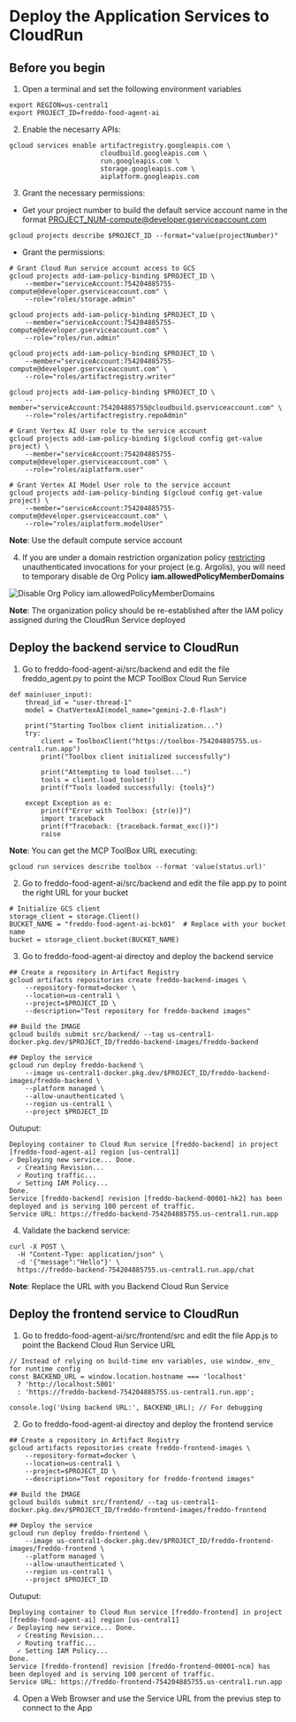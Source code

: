 # Deploy the Application Services to CloudRun

## Before you begin
1. Open a terminal and set the following environment variables
```
export REGION=us-central1
export PROJECT_ID=freddo-food-agent-ai
```

2. Enable the necesarry APIs:
```
gcloud services enable artifactregistry.googleapis.com \
                       cloudbuild.googleapis.com \
                       run.googleapis.com \
                       storage.googleapis.com \
                       aiplatform.googleapis.com 
```

3. Grant the necessary permissions:

- Get your project number to build the default service account name in the format PROJECT_NUM-compute@developer.gserviceaccount.com
```
gcloud projects describe $PROJECT_ID --format="value(projectNumber)"
```

- Grant the permissions:
```
# Grant Cloud Run service account access to GCS
gcloud projects add-iam-policy-binding $PROJECT_ID \
    --member="serviceAccount:754204885755-compute@developer.gserviceaccount.com" \
    --role="roles/storage.admin"

gcloud projects add-iam-policy-binding $PROJECT_ID \
    --member="serviceAccount:754204885755-compute@developer.gserviceaccount.com" \
    --role="roles/run.admin"

gcloud projects add-iam-policy-binding $PROJECT_ID \
    --member="serviceAccount:754204885755-compute@developer.gserviceaccount.com" \
    --role="roles/artifactregistry.writer"

gcloud projects add-iam-policy-binding $PROJECT_ID \
    --member="serviceAccount:754204885755@cloudbuild.gserviceaccount.com" \
    --role="roles/artifactregistry.repoAdmin"

# Grant Vertex AI User role to the service account
gcloud projects add-iam-policy-binding $(gcloud config get-value project) \
    --member="serviceAccount:754204885755-compute@developer.gserviceaccount.com" \
    --role="roles/aiplatform.user"

# Grant Vertex AI Model User role to the service account
gcloud projects add-iam-policy-binding $(gcloud config get-value project) \
    --member="serviceAccount:754204885755-compute@developer.gserviceaccount.com" \
    --role="roles/aiplatform.modelUser"
```

**Note**: Use the default compute service account

4. If you are under a domain restriction organization policy [restricting](https://cloud.google.com/run/docs/authenticating/public#domain-restricted-sharing) unauthenticated invocations for your project (e.g. Argolis), you will need to temporary disable de Org Policy **iam.allowedPolicyMemberDomains**

![Disable Org Policy iam.allowedPolicyMemberDomains](../images/disable_orgpolicy_allowedPolicyMemberDomains.png)

**Note**: The organization policy should be re-established after the IAM policy assigned during the CloudRun Service deployed

## Deploy the backend service to CloudRun
1. Go to freddo-food-agent-ai/src/backend and edit the file freddo_agent.py to point the MCP ToolBox Cloud Run Service
```
def main(user_input):
    thread_id = "user-thread-1"
    model = ChatVertexAI(model_name="gemini-2.0-flash")
    
    print("Starting Toolbox client initialization...")
    try:
        client = ToolboxClient("https://toolbox-754204885755.us-central1.run.app")
        print("Toolbox client initialized successfully")
        
        print("Attempting to load toolset...")
        tools = client.load_toolset()
        print(f"Tools loaded successfully: {tools}")
        
    except Exception as e:
        print(f"Error with Toolbox: {str(e)}")
        import traceback
        print(f"Traceback: {traceback.format_exc()}")
        raise
```

**Note**: You can get the MCP ToolBox URL executing:
```
gcloud run services describe toolbox --format 'value(status.url)'
```

2. Go to freddo-food-agent-ai/src/backend and edit the file app.py to point the right URL for your bucket
```
# Initialize GCS client
storage_client = storage.Client()
BUCKET_NAME = "freddo-food-agent-ai-bck01"  # Replace with your bucket name
bucket = storage_client.bucket(BUCKET_NAME)
```

3. Go to freddo-food-agent-ai directoy and deploy the backend service
```
## Create a repository in Artifact Registry
gcloud artifacts repositories create freddo-backend-images \
    --repository-format=docker \
    --location=us-central1 \
    --project=$PROJECT_ID \
    --description="Test repository for freddo-backend images"

## Build the IMAGE
gcloud builds submit src/backend/ --tag us-central1-docker.pkg.dev/$PROJECT_ID/freddo-backend-images/freddo-backend

## Deploy the service
gcloud run deploy freddo-backend \
    --image us-central1-docker.pkg.dev/$PROJECT_ID/freddo-backend-images/freddo-backend \
    --platform managed \
    --allow-unauthenticated \
    --region us-central1 \
    --project $PROJECT_ID
```

Outuput:
```
Deploying container to Cloud Run service [freddo-backend] in project [freddo-food-agent-ai] region [us-central1]
✓ Deploying new service... Done.                                                                                                                          
  ✓ Creating Revision...                                                                                                                                  
  ✓ Routing traffic...                                                                                                                                    
  ✓ Setting IAM Policy...                                                                                                                                 
Done.                                                                                                                                                     
Service [freddo-backend] revision [freddo-backend-00001-hk2] has been deployed and is serving 100 percent of traffic.
Service URL: https://freddo-backend-754204885755.us-central1.run.app
```

4. Validate the backend service:
```
curl -X POST \
  -H "Content-Type: application/json" \
  -d '{"message":"Hello"}' \
  https://freddo-backend-754204885755.us-central1.run.app/chat
```

**Note**: Replace the URL with you Backend Cloud Run Service

## Deploy the frontend service to CloudRun
1. Go to freddo-food-agent-ai/src/frontend/src and edit the file App.js to point the Backend Cloud Run Service URL
```
// Instead of relying on build-time env variables, use window._env_ for runtime config
const BACKEND_URL = window.location.hostname === 'localhost' 
  ? 'http://localhost:5001'
  : 'https://freddo-backend-754204885755.us-central1.run.app';

console.log('Using backend URL:', BACKEND_URL); // For debugging
```

2. Go to freddo-food-agent-ai directoy and deploy the frontend service
```
## Create a repository in Artifact Registry
gcloud artifacts repositories create freddo-frontend-images \
    --repository-format=docker \
    --location=us-central1 \
    --project=$PROJECT_ID \
    --description="Test repository for freddo-frontend images"

## Build the IMAGE
gcloud builds submit src/frontend/ --tag us-central1-docker.pkg.dev/$PROJECT_ID/freddo-frontend-images/freddo-frontend

## Deploy the service
gcloud run deploy freddo-frontend \
    --image us-central1-docker.pkg.dev/$PROJECT_ID/freddo-frontend-images/freddo-frontend \
    --platform managed \
    --allow-unauthenticated \
    --region us-central1 \
    --project $PROJECT_ID
```
Outuput:
```
Deploying container to Cloud Run service [freddo-frontend] in project [freddo-food-agent-ai] region [us-central1]
✓ Deploying new service... Done.                                                                                                                          
  ✓ Creating Revision...                                                                                                                                  
  ✓ Routing traffic...                                                                                                                                    
  ✓ Setting IAM Policy...                                                                                                                                 
Done.                                                                                                                                                     
Service [freddo-frontend] revision [freddo-frontend-00001-ncm] has been deployed and is serving 100 percent of traffic.
Service URL: https://freddo-frontend-754204885755.us-central1.run.app
```

4. Open a Web Browser and use the Service URL from the previus step to connect to the App
